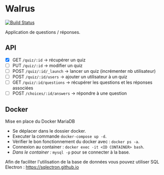 # Walrus
[![Build Status](https://travis-ci.com/fabiendubois/Walrus.svg?branch=develop)](https://travis-ci.com/fabiendubois/Walrus)  

Application de questions / réponses.

## API
- [x] GET `/quiz/:id` -> récupérer un quiz
- [ ] PUT `/quiz/:id` -> modifier un quiz
- [ ] POST `/quiz/:id/_launch` -> lancer un quiz (incrémenter nb utilisateur)
- [ ] POST `/quiz/:id/users` -> ajouter un utilisateur à un quiz
- [ ] GET `/quiz/:id/questions` -> récupérer les questions et les réponses associées
- [ ] POST `/choices/:id/answers` -> répondre à une question

## Docker
Mise en place du Docker MariaDB
- Se déplacer dans le dossier docker.
- Executer la commande `docker-compose up -d`.
- Vérifier le bon fonctionnement du docker avec : `docker ps -a`.
- Connexion au container : `docker exec -it <ID CONTAINER> bash`.
- *Dans le container :* `mysql -p` pour se connecter à la base.

Afin de faciliter l'utilisation de la base de données vous pouvez utiliser SQL Electron : https://sqlectron.github.io